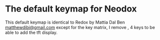 # The default keymap for Neodox

This default keymap is identical to Redox by Mattia Dal Ben <matthewdibi@gmail.com> except for the key matrix, I remove ,
4 keys to be able to add the tft display.
